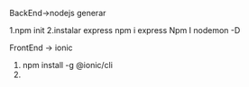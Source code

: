 BackEnd->nodejs generar

1.npm init
2.instalar express npm i express
			Npm I nodemon -D

FrontEnd -> ionic
1. npm install -g @ionic/cli
2.
